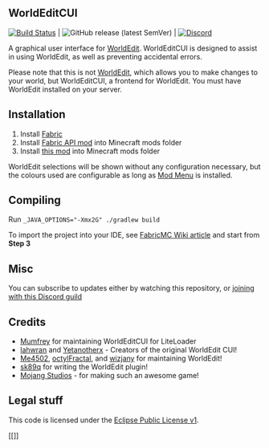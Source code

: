 WorldEditCUI
------------

[![Build Status](https://travis-ci.org/mikroskeem/WorldEditCUI.svg?branch=master)](https://travis-ci.org/mikroskeem/WorldEditCUI) | ![GitHub release (latest SemVer)](https://img.shields.io/github/v/release/mikroskeem/WorldEditCUI?label=latest) | [![Discord](https://img.shields.io/discord/594975301604212737?label=discord)][Discord]

A graphical user interface for [WorldEdit]. WorldEditCUI is designed 
to assist in using WorldEdit, as well as preventing accidental errors.

Please note that this is not [WorldEdit], which allows you to make changes
to your world, but WorldEditCUI, a frontend for WorldEdit. You must have
WorldEdit installed on your server.
 
Installation
------------

1. Install [Fabric](https://fabricmc.net/use)
2. Install [Fabric API mod](https://minecraft.curseforge.com/projects/fabric) into Minecraft mods folder
3. Install [this mod](https://github.com/mikroskeem/WorldEditCUI/releases) into Minecraft mods folder

WorldEdit selections will be shown without any configuration necessary, but the colours used are configurable as long as [Mod Menu](https://www.curseforge.com/minecraft/mc-mods/modmenu) is installed.

Compiling
---------

Run `_JAVA_OPTIONS="-Xmx2G" ./gradlew build`

To import the project into your IDE, see [FabricMC Wiki article](http://fabricmc.net/wiki/tutorial:setup) and start from **Step 3**

Misc
----

You can subscribe to updates either by watching this repository, or [joining with this Discord guild][Discord]

Credits
-------

 * [Mumfrey](https://github.com/Mumfrey) for maintaining WorldEditCUI for LiteLoader
 * [lahwran](https://github.com/lahwran) and [Yetanotherx](https://github.com/Yetanotherx) - Creators of the original WorldEdit CUI!
 * [Me4502](https://github.com/Me4502), [octylFractal](https://github.com/octylFractal), and [wizjany](https://github.com/wizjany) for maintaining WorldEdit!
 * [sk89q](http://sk89q.com) for writing the WorldEdit plugin!
 * [Mojang Studios](http://mojang.com) - for making such an awesome game!


Legal stuff
-----------

This code is licensed under the [Eclipse Public License v1]. 

[WorldEdit]: https://enginehub.org/worldedit/
[Eclipse Public License v1]: https://www.eclipse.org/org/documents/epl-v10.php
[Discord]: https://discord.gg/KqqdgE7


[[]]
